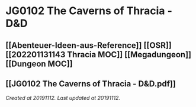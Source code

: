 # JG0102 The Caverns of Thracia - D&D
 [[Abenteuer-Ideen-aus-Reference]] [[OSR]] [[202201131143 Thracia MOC]] [[Megadungeon]] [[Dungeon MOC]] 
---



[[JG0102 The Caverns of Thracia - D&D.pdf]]
---

_Created at 20191112._
_Last updated at 20191112._



